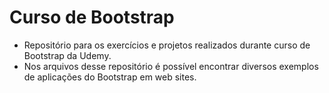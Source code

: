 Curso de Bootstrap
===================================
- Repositório para os exercícios e projetos realizados durante curso de Bootstrap da Udemy.
- Nos arquivos desse repositório é possível encontrar diversos exemplos de aplicações do Bootstrap em web sites.
